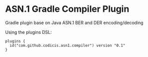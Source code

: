 # ASN.1 Gradle Compiler Plugin
Gradle plugin base on Java ASN.1 BER and DER encoding/decoding

Using the plugins DSL:
```
plugins {
  id("com.github.codicis.asn1.compiler") version "0.1"
}
````
